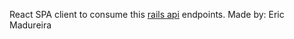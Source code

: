 React SPA client to consume this [rails api](https://github.com/ericmadureira/tasks_rails_api) endpoints.
Made by: Eric Madureira
